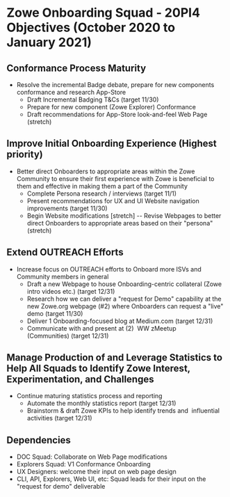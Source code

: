 # Zowe Onboarding Squad - 20PI4 Objectives (October 2020 to January 2021)

## Conformance Process Maturity
* Resolve the incremental Badge debate, prepare for new components conformance and research App-Store
    * Draft Incremental Badging T&Cs (target 11/30)
    * Prepare for new component (Zowe Explorer) Conformance
    * Draft recommendations for App-Store look-and-feel Web Page (stretch)

## Improve Initial Onboarding Experience (Highest priority)
* Better direct Onboarders to appropriate areas within the Zowe Community to ensure their first experience with Zowe is beneficial to them and effective in making them a part of the Community
    * Complete Persona research / interviews (target 11/1)
    * Present recommendations for UX and UI Website navigation improvements (target 11/30)
    * Begin Website modifications [stretch] -- Revise Webpages to better direct Onboarders to appropriate areas based on their "persona" (stretch)
    
## Extend OUTREACH Efforts
* Increase focus on OUTREACH efforts to Onboard more ISVs and Community members in general
    * Draft a new Webpage to house Onboarding-centric collateral (Zowe intro videos etc.) (target 12/31)
    * Research how we can deliver a "request for Demo" capability at the new Zowe.org webpage (#2) where Onboarders can request a "live" demo (target 11/30)
    * Deliver 1 Onboarding-focused blog at Medium.com (target 12/31)
    * Communicate with and present at (2)  WW zMeetup (Communities) (target 12/31)

## Manage Production of and Leverage Statistics to Help All Squads to Identify Zowe Interest, Experimentation, and Challenges
* Continue maturing statistics process and reporting
    * Automate the monthly statistics report (target 12/31)
    * Brainstorm & draft Zowe KPIs to help identify trends and  influential activities (target 12/31)

## Dependencies
* DOC Squad: Collaborate on Web Page modifications
* Explorers Squad:  V1 Conformance Onboarding
* UX Designers: welcome their input on web page design
* CLI, API, Explorers, Web UI, etc: Squad leads for their input on the "request for demo" deliverable
